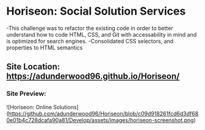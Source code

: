 # Horiseon: Social Solution Services 

-This challenge was to refactor the existing code in order to better understand how to code HTML, CSS, and Git with accessability in mind and is optimized for search engines.
-Consolidated CSS selectors, and properties to HTML semantics

## Site Location: https://adunderwood96.github.io/Horiseon/

### Site Preview:
![Horiseon: Online Solutions] (https://github.com/adunderwood96/Horiseon/blob/c09d918261fcd6d3df680e01b4c728dcafa90a81/Develop/assets/images/horiseon-screenshot.png) 
